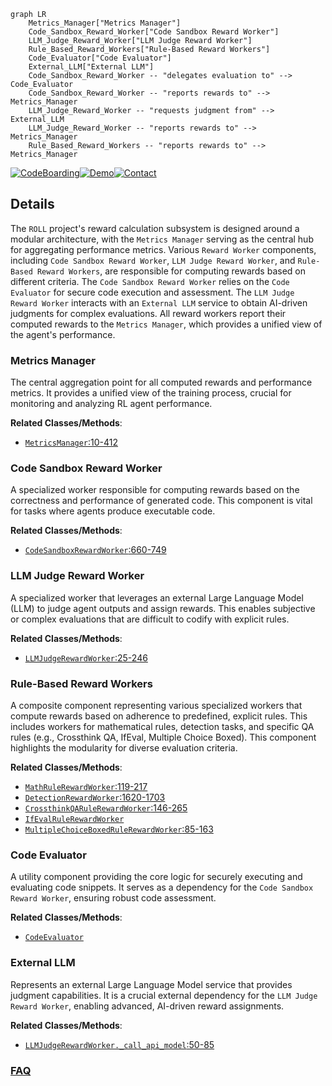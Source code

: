 ```mermaid
graph LR
    Metrics_Manager["Metrics Manager"]
    Code_Sandbox_Reward_Worker["Code Sandbox Reward Worker"]
    LLM_Judge_Reward_Worker["LLM Judge Reward Worker"]
    Rule_Based_Reward_Workers["Rule-Based Reward Workers"]
    Code_Evaluator["Code Evaluator"]
    External_LLM["External LLM"]
    Code_Sandbox_Reward_Worker -- "delegates evaluation to" --> Code_Evaluator
    Code_Sandbox_Reward_Worker -- "reports rewards to" --> Metrics_Manager
    LLM_Judge_Reward_Worker -- "requests judgment from" --> External_LLM
    LLM_Judge_Reward_Worker -- "reports rewards to" --> Metrics_Manager
    Rule_Based_Reward_Workers -- "reports rewards to" --> Metrics_Manager
```

[![CodeBoarding](https://img.shields.io/badge/Generated%20by-CodeBoarding-9cf?style=flat-square)](https://github.com/CodeBoarding/GeneratedOnBoardings)[![Demo](https://img.shields.io/badge/Try%20our-Demo-blue?style=flat-square)](https://www.codeboarding.org/demo)[![Contact](https://img.shields.io/badge/Contact%20us%20-%20contact@codeboarding.org-lightgrey?style=flat-square)](mailto:contact@codeboarding.org)

## Details

The `ROLL` project's reward calculation subsystem is designed around a modular architecture, with the `Metrics Manager` serving as the central hub for aggregating performance metrics. Various `Reward Worker` components, including `Code Sandbox Reward Worker`, `LLM Judge Reward Worker`, and `Rule-Based Reward Workers`, are responsible for computing rewards based on different criteria. The `Code Sandbox Reward Worker` relies on the `Code Evaluator` for secure code execution and assessment. The `LLM Judge Reward Worker` interacts with an `External LLM` service to obtain AI-driven judgments for complex evaluations. All reward workers report their computed rewards to the `Metrics Manager`, which provides a unified view of the agent's performance.

### Metrics Manager
The central aggregation point for all computed rewards and performance metrics. It provides a unified view of the training process, crucial for monitoring and analyzing RL agent performance.


**Related Classes/Methods**:

- <a href="https://github.com/alibaba/ROLL/blob/main/roll/utils/metrics/metrics_manager.py#L10-L412" target="_blank" rel="noopener noreferrer">`MetricsManager`:10-412</a>


### Code Sandbox Reward Worker
A specialized worker responsible for computing rewards based on the correctness and performance of generated code. This component is vital for tasks where agents produce executable code.


**Related Classes/Methods**:

- <a href="https://github.com/alibaba/ROLL/blob/main/roll/pipeline/rlvr/rewards/code_sandbox_reward_worker.py#L660-L749" target="_blank" rel="noopener noreferrer">`CodeSandboxRewardWorker`:660-749</a>


### LLM Judge Reward Worker
A specialized worker that leverages an external Large Language Model (LLM) to judge agent outputs and assign rewards. This enables subjective or complex evaluations that are difficult to codify with explicit rules.


**Related Classes/Methods**:

- <a href="https://github.com/alibaba/ROLL/blob/main/roll/pipeline/rlvr/rewards/llm_judge_reward_worker.py#L25-L246" target="_blank" rel="noopener noreferrer">`LLMJudgeRewardWorker`:25-246</a>


### Rule-Based Reward Workers
A composite component representing various specialized workers that compute rewards based on adherence to predefined, explicit rules. This includes workers for mathematical rules, detection tasks, and specific QA rules (e.g., Crossthink QA, IfEval, Multiple Choice Boxed). This component highlights the modularity for diverse evaluation criteria.


**Related Classes/Methods**:

- <a href="https://github.com/alibaba/ROLL/blob/main/roll/pipeline/rlvr/rewards/math_rule_reward_worker.py#L119-L217" target="_blank" rel="noopener noreferrer">`MathRuleRewardWorker`:119-217</a>
- <a href="https://github.com/alibaba/ROLL/blob/main/roll/pipeline/rlvr/rewards/detection_reward_worker.py#L1620-L1703" target="_blank" rel="noopener noreferrer">`DetectionRewardWorker`:1620-1703</a>
- <a href="https://github.com/alibaba/ROLL/blob/main/roll/pipeline/rlvr/rewards/crossthinkqa_rule_reward_worker.py#L146-L265" target="_blank" rel="noopener noreferrer">`CrossthinkQARuleRewardWorker`:146-265</a>
- <a href="https://github.com/alibaba/ROLL/blob/main/roll/pipeline/rlvr/rewards/ifeval_rule_reward_worker.py" target="_blank" rel="noopener noreferrer">`IfEvalRuleRewardWorker`</a>
- <a href="https://github.com/alibaba/ROLL/blob/main/roll/pipeline/rlvr/rewards/multiple_choice_boxed_rule_reward_worker.py#L85-L163" target="_blank" rel="noopener noreferrer">`MultipleChoiceBoxedRuleRewardWorker`:85-163</a>


### Code Evaluator
A utility component providing the core logic for securely executing and evaluating code snippets. It serves as a dependency for the `Code Sandbox Reward Worker`, ensuring robust code assessment.


**Related Classes/Methods**:

- <a href="https://github.com/alibaba/ROLL/blob/main/roll/utils/local_code/evaluator.py" target="_blank" rel="noopener noreferrer">`CodeEvaluator`</a>


### External LLM
Represents an external Large Language Model service that provides judgment capabilities. It is a crucial external dependency for the `LLM Judge Reward Worker`, enabling advanced, AI-driven reward assignments.


**Related Classes/Methods**:

- <a href="https://github.com/alibaba/ROLL/blob/main/roll/pipeline/rlvr/rewards/llm_judge_reward_worker.py#L50-L85" target="_blank" rel="noopener noreferrer">`LLMJudgeRewardWorker._call_api_model`:50-85</a>




### [FAQ](https://github.com/CodeBoarding/GeneratedOnBoardings/tree/main?tab=readme-ov-file#faq)
